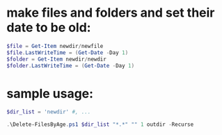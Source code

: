 # make files and folders and set their date to be old:

```powershell
$file = Get-Item newdir/newfile
$file.LastWriteTime = (Get-Date -Day 1)
$folder = Get-Item newdir/newdir
$folder.LastWriteTime = (Get-Date -Day 1)
```

# sample usage:

```powershell
$dir_list = 'newdir' #, ...

.\Delete-FilesByAge.ps1 $dir_list "*.*" "" 1 outdir -Recurse
```

